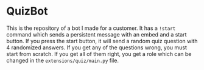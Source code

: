 # QuizBot
This is the repository of a bot I made for a customer.
It has a `!start` command which sends a persistent message with an embed and a start button.
If you press the start button, it will send a random quiz question with 4 randomized answers.
If you get any of the questions wrong, you must start from scratch.
If you get all of them right, you get a role which can be changed in the `extensions/quiz/main.py` file.
